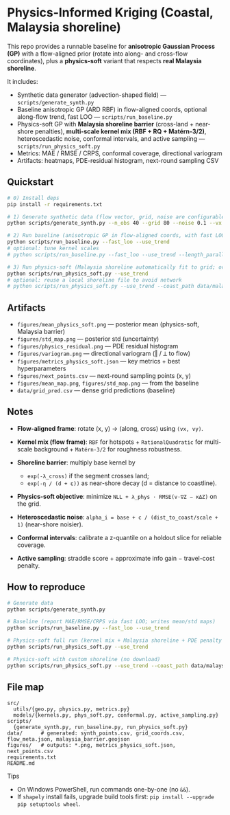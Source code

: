 # Physics-Informed Kriging (Coastal, Malaysia shoreline)

This repo provides a runnable baseline for **anisotropic Gaussian Process (GP)** with a flow-aligned prior (rotate into along- and cross-flow coordinates), plus a **physics-soft** variant that respects **real Malaysia shoreline**.

It includes:
- Synthetic data generator (advection-shaped field) — `scripts/generate_synth.py`
- Baseline anisotropic GP (ARD RBF) in flow-aligned coords, optional along-flow trend, fast LOO — `scripts/run_baseline.py`
- Physics-soft GP with **Malaysia shoreline barrier** (cross-land + near-shore penalties), **multi-scale kernel mix (RBF + RQ + Matérn-3/2)**, heteroscedastic noise, conformal intervals, and active sampling — `scripts/run_physics_soft.py`
- Metrics: MAE / RMSE / CRPS, conformal coverage, directional variogram
- Artifacts: heatmaps, PDE-residual histogram, next-round sampling CSV

## Quickstart
```bash
# 0) Install deps
pip install -r requirements.txt

# 1) Generate synthetic data (flow vector, grid, noise are configurable)
python scripts/generate_synth.py --n_obs 40 --grid 80 --noise 0.1 --vx 1.0 --vy 0.3 --seed 7

# 2) Run baseline (anisotropic GP in flow-aligned coords, with fast LOO + along-flow trend)
python scripts/run_baseline.py --fast_loo --use_trend
# optional: tune kernel scales
# python scripts/run_baseline.py --fast_loo --use_trend --length_parallel 30 --length_cross 8 --alpha 1e-6

# 3) Run physics-soft (Malaysia shoreline automatically fit to grid; or pass your own)
python scripts/run_physics_soft.py --use_trend
# optional: reuse a local shoreline file to avoid network
# python scripts/run_physics_soft.py --use_trend --coast_path data/malaysia_barrier.geojson
````

## Artifacts

* `figures/mean_physics_soft.png` — posterior mean (physics-soft, Malaysia barrier)
* `figures/std_map.png` — posterior std (uncertainty)
* `figures/physics_residual.png` — PDE residual histogram
* `figures/variogram.png` — directional variogram (‖ / ⟂ to flow)
* `figures/metrics_physics_soft.json` — key metrics + best hyperparameters
* `figures/next_points.csv` — next-round sampling points (x, y)
* `figures/mean_map.png`, `figures/std_map.png` — from the baseline
* `data/grid_pred.csv` — dense grid predictions (baseline)

## Notes

* **Flow-aligned frame**: rotate (x, y) → (along, cross) using `(vx, vy)`.
* **Kernel mix (flow frame)**: `RBF` for hotspots + `RationalQuadratic` for multi-scale background + `Matérn-3/2` for roughness robustness.
* **Shoreline barrier**: multiply base kernel by

  * `exp(-λ_cross)` if the segment crosses land;
  * `exp(-η / (d + ε))` as near-shore decay (d = distance to coastline).
* **Physics-soft objective**: minimize `NLL + λ_phys · RMSE(v·∇Z − κΔZ)` on the grid.
* **Heteroscedastic noise**: `alpha_i = base + c / (dist_to_coast/scale + 1)` (near-shore noisier).
* **Conformal intervals**: calibrate a z-quantile on a holdout slice for reliable coverage.
* **Active sampling**: straddle score + approximate info gain − travel-cost penalty.

## How to reproduce

```bash
# Generate data
python scripts/generate_synth.py

# Baseline (report MAE/RMSE/CRPS via fast LOO; writes mean/std maps)
python scripts/run_baseline.py --fast_loo --use_trend

# Physics-soft full run (kernel mix + Malaysia shoreline + PDE penalty + conformal + active sampling)
python scripts/run_physics_soft.py --use_trend

# Physics-soft with custom shoreline (no download)
python scripts/run_physics_soft.py --use_trend --coast_path data/malaysia_barrier.geojson
```

## File map

```
src/
  utils/{geo.py, physics.py, metrics.py}
  models/{kernels.py, phys_soft.py, conformal.py, active_sampling.py}
scripts/
  {generate_synth.py, run_baseline.py, run_physics_soft.py}
data/      # generated: synth_points.csv, grid_coords.csv, flow_meta.json, malaysia_barrier.geojson
figures/   # outputs: *.png, metrics_physics_soft.json, next_points.csv
requirements.txt
README.md
```

Tips

* On Windows PowerShell, run commands one-by-one (no `&&`).
* If `shapely` install fails, upgrade build tools first: `pip install --upgrade pip setuptools wheel`.

```
